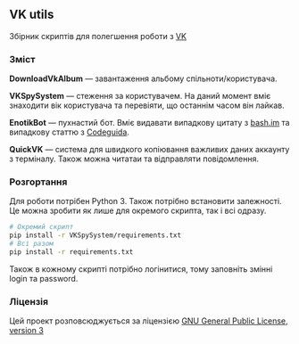 ## VK utils
Збірник скриптів для полегшення роботи з [VK](http://vk.com)

### Зміст
**DownloadVkAlbum** — завантаження альбому спільноти/користувача.

**VKSpySystem** — стеження за користувачем. На даний момент вміє знаходити вік користувача та перевіяти, що останнім часом він лайкав.

**EnotikBot** — пухнастий бот. Вміє видавати випадкову цитату з [bash.im](http://bash.im/) та випадкову статтю з [Codeguida](http://codeguida.com/).

**QuickVK** — система для швидкого копіювання важливих даних аккаунту з терміналу. Також можна читатаи та відправляти повідомлення.

###  Розгортання 
Для роботи потрібен Python 3. Також потрібно встановити залежності. Це можна зробити як лише для окремого скрипта, так і всі одразу.
```bash
# Окремий скрипт
pip install -r VKSpySystem/requirements.txt
# Всі разом
pip install -r requirements.txt
```
Також в кожному скрипті потрібно логінитися, тому заповніть змінні login та password. 

### Ліцензія
Цей проект розповсюджується за ліцензією [GNU General Public License, version 3](http://opensource.org/licenses/GPL-3.0)